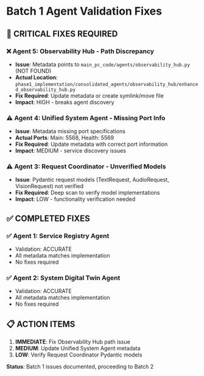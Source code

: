 # Batch 1 Agent Validation Fixes

## 🔧 **CRITICAL FIXES REQUIRED**

### ❌ **Agent 5: Observability Hub - Path Discrepancy**
- **Issue**: Metadata points to `main_pc_code/agents/observability_hub.py` (NOT FOUND)
- **Actual Location**: `phase1_implementation/consolidated_agents/observability_hub/enhanced_observability_hub.py`
- **Fix Required**: Update metadata or create symlink/move file
- **Impact**: HIGH - breaks agent discovery

### ⚠️ **Agent 4: Unified System Agent - Missing Port Info**
- **Issue**: Metadata missing port specifications
- **Actual Ports**: Main: 5568, Health: 5569
- **Fix Required**: Update metadata with correct port information
- **Impact**: MEDIUM - service discovery issues

### ⚠️ **Agent 3: Request Coordinator - Unverified Models**
- **Issue**: Pydantic request models (TextRequest, AudioRequest, VisionRequest) not verified
- **Fix Required**: Deep scan to verify model implementations
- **Impact**: LOW - functionality verification needed

## ✅ **COMPLETED FIXES**

### ✅ **Agent 1: Service Registry Agent** 
- Validation: ACCURATE
- All metadata matches implementation
- No fixes required

### ✅ **Agent 2: System Digital Twin Agent**
- Validation: ACCURATE  
- All metadata matches implementation
- No fixes required

## 📋 **ACTION ITEMS**

1. **IMMEDIATE**: Fix Observability Hub path issue
2. **MEDIUM**: Update Unified System Agent metadata
3. **LOW**: Verify Request Coordinator Pydantic models

**Status**: Batch 1 issues documented, proceeding to Batch 2 